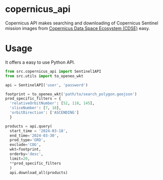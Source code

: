 # copernicus_api
Copernicus API makes searching and downloading of Copernicus Sentinel mission images from
[Copernicus Data Space Ecosystem (CDSE)](https://dataspace.copernicus.eu/) easy.

Usage
=====

It offers a easy to use Python API.

```python
from src.copernicus_api import Sentinel1API
from src.utils import to_openeo_wkt

api = SentinelAPI('user', 'password')

footprint = to_openeo_wkt('path/to/search_polygon.geojson')
prod_specific_filters = {
  'relativeOrbitNumber': [52, 118, 145],
  'sliceNumber': [7, 18],
  'orbitDirection': ['ASCENDING']
  }

products = api.query(
  start_time = '2024-03-18',
  end_time='2024-03-30',
  prod_type='GRD',
  exclude='COG',
  wkt=footprint,
  orderby='desc',
  limit=20,
  **prod_specific_filters
  )
  api.download_all(products)
  ```